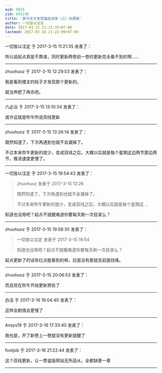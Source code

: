 ```yaml
---
aid: 9025
zid: 691236
title: '我今天才发现瘟疫战争（三）的更新'
author: 一切皆以注定
date: 2017-03-15 11:21:35+07:00
lastmod: 2017-03-16 21:22:00+07:00
---
```


一切皆以注定 于 2017-3-15 11:21:35 发表了：

所以说起点真是不靠谱，同时更新两卷前一卷的更新完全看不到的啊……

---------

zhuohuoz 于 2017-3-15 12:29:53 发表了：

我是看到楼主的帖子才发现那个更新的。

就当养肥了再杀吧。

---------

六必治 于 2017-3-15 13:10:34 发表了：

或许这就是吹牛所说双线更新

---------

zhuohuoz 于 2017-3-15 13:26:14 发表了：

既然知道了，下次再遇到也就不会漏掉了。

不过本来吹牛更新的就少，变成双线之后，大概以后就是每个星期这边两节那边两节，推进速度更慢了。

---------

一切皆以注定 于 2017-3-15 19:54:43 发表了：

> zhuohuoz 发表于 2017-3-15 13:26
> 
> 既然知道了，下次再遇到也就不会漏掉了。
> 
> 不过本来吹牛更新的就少，变成双线之后，大概以后就是每个星期这 ...



知道也没用吧？起点不提醒难道你要每天刷一次目录么？

---------

zhuohuoz 于 2017-3-15 19:58:30 发表了：

> 一切皆以注定 发表于 2017-3-15 19:54
> 
> 知道也没用吧？起点不提醒难道你要每天刷一次目录么？



起点更新了的话有红点能看到的嘛，后面没有那就去前面找咯。

---------

zhuohuoz 于 2017-3-15 20:06:53 发表了：

而且现在吹牛开始更新预告了

---------

白洁 于 2017-3-16 16:04:40 发表了：

这样会剧情会更慢了

---------

Ansys19 于 2017-3-16 17:33:40 发表了：

我也是，开了新卷上一卷就没有更新提醒了

---------

footjob 于 2017-3-16 21:22:44 发表了：

这个双线更新，让一票盗版网站无所适从，全都缺更一章

---------

